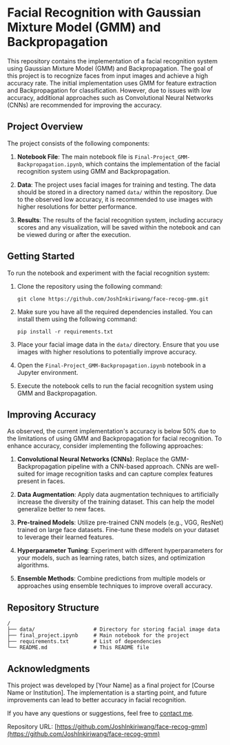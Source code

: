# Facial Recognition with Gaussian Mixture Model (GMM) and Backpropagation

This repository contains the implementation of a facial recognition system using Gaussian Mixture Model (GMM) and Backpropagation. The goal of this project is to recognize faces from input images and achieve a high accuracy rate. The initial implementation uses GMM for feature extraction and Backpropagation for classification. However, due to issues with low accuracy, additional approaches such as Convolutional Neural Networks (CNNs) are recommended for improving the accuracy.

## Project Overview

The project consists of the following components:

1. **Notebook File**: The main notebook file is `Final-Project_GMM-Backpropagation.ipynb`, which contains the implementation of the facial recognition system using GMM and Backpropagation.

2. **Data**: The project uses facial images for training and testing. The data should be stored in a directory named `data/` within the repository. Due to the observed low accuracy, it is recommended to use images with higher resolutions for better performance.

3. **Results**: The results of the facial recognition system, including accuracy scores and any visualization, will be saved within the notebook and can be viewed during or after the execution.

## Getting Started

To run the notebook and experiment with the facial recognition system:

1. Clone the repository using the following command:
   ```
   git clone https://github.com/JoshInkiriwang/face-recog-gmm.git
   ```

2. Make sure you have all the required dependencies installed. You can install them using the following command:
   ```
   pip install -r requirements.txt
   ```

3. Place your facial image data in the `data/` directory. Ensure that you use images with higher resolutions to potentially improve accuracy.

4. Open the `Final-Project_GMM-Backpropagation.ipynb` notebook in a Jupyter environment.

5. Execute the notebook cells to run the facial recognition system using GMM and Backpropagation.

## Improving Accuracy

As observed, the current implementation's accuracy is below 50% due to the limitations of using GMM and Backpropagation for facial recognition. To enhance accuracy, consider implementing the following approaches:

1. **Convolutional Neural Networks (CNNs)**: Replace the GMM-Backpropagation pipeline with a CNN-based approach. CNNs are well-suited for image recognition tasks and can capture complex features present in faces.

2. **Data Augmentation**: Apply data augmentation techniques to artificially increase the diversity of the training dataset. This can help the model generalize better to new faces.

3. **Pre-trained Models**: Utilize pre-trained CNN models (e.g., VGG, ResNet) trained on large face datasets. Fine-tune these models on your dataset to leverage their learned features.

4. **Hyperparameter Tuning**: Experiment with different hyperparameters for your models, such as learning rates, batch sizes, and optimization algorithms.

5. **Ensemble Methods**: Combine predictions from multiple models or approaches using ensemble techniques to improve overall accuracy.

## Repository Structure

```
/
├── data/                   # Directory for storing facial image data
├── final_project.ipynb     # Main notebook for the project
├── requirements.txt        # List of dependencies
└── README.md               # This README file
```

## Acknowledgments

This project was developed by [Your Name] as a final project for [Course Name or Institution]. The implementation is a starting point, and future improvements can lead to better accuracy in facial recognition.

If you have any questions or suggestions, feel free to [contact me](mailto:youremail@example.com).

Repository URL: [https://github.com/JoshInkiriwang/face-recog-gmm](https://github.com/JoshInkiriwang/face-recog-gmm)
